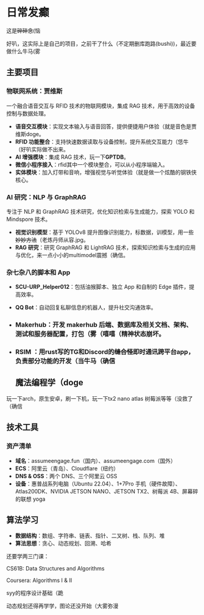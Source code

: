 # 日常发癫

这是~~碎碎念~~(恼

好叭，这实际上是自己的项目，之前干了什么（不定期删库跑路(bushi))，最近要做什么牛马(雾

## 主要项目

### 物联网系统：贾维斯

一个融合语音交互与 RFID 技术的物联网模块，集成 RAG 技术，用于高效的设备控制与数据处理。

- **语音交互模块**：实现文本输入与语音回答，提供便捷用户体验（就是音色是贾维斯doge。
- **RFID 功能整合**：支持快速数据读取与设备控制，提升系统交互能力（恁牛（好叭实际做不出来。
- **AI 增强模块**：集成 RAG 技术，玩一下**GPTDB**。
- **微信小程序接入**：rfid其中一个模块整合，可以从小程序端输入。
- **实体模块**：加入灯带和音响，增强视觉与听觉体验（就是做一个炫酷的钢铁侠核心。

### AI 研究：NLP 与 GraphRAG

专注于 NLP 和 GraphRAG 技术研究，优化知识检索与生成能力，探索 YOLO 和 Mindspore 技术。

- **视觉识别模型**：基于 YOLOv8 提升图像识别能力，标数据，训模型，用一些~~妙妙方法~~（老炼丹师从容.jpg。
- **RAG 研究**：研究 GraphRAG 和 LightRAG 技术，探索知识检索与生成的应用与优化，来一点小小的multimodel震撼（确信。

### 杂七杂八的脚本和 App

- **SCU-URP_Helper012**：包括油猴脚本、独立 App 和自制的 Edge 插件，提高效率。

- **QQ Bot**：自动回复私聊信息的机器人，提升社交沟通效率。

- ### Makerhub：开发 makerhub 后端、数据库及相关文档、架构、测试和服务器配置，打包（雾（嘻嘻（精神状态崩坏。

- ### RSIM ：用rust写的TG和Discord的~~缝合怪~~即时通讯跨平台app，负责部分功能的开发（当牛马（确信


  ## 魔法编程学（doge

玩一下arch，原生安卓，刷一下机，玩一下tx2 nano atlas 树莓派等等（没救了（确信



## 技术工具

### 资产清单

- **域名**：assumeengage.fun（国内）、assumeengage.com（国外）
- **ECS**：阿里云（青岛）、Cloudflare（纽约）
- **DNS & OSS**：两个 DNS、三个阿里云 OSS
- **设备**：惠普战系列电脑（Ubuntu 22.04）、1+7Pro 手机（硬件故障）、Atlas200DK、NVIDIA JETSON NANO、JETSON TX2、树莓派 4B、屏幕碎的联想 yoga

## 算法学习

- **数据结构**：数组、字符串、链表、指针、二叉树、栈、队列、堆
- **算法思想**：贪心、动态规划、回溯、哈希

还要学两三门课：

CS61B: Data Structures and Algorithms

Coursera: Algorithms I & II

syy的程序设计基础（跪

动态规划还得再学学，图论还没开始（大雾弥漫
